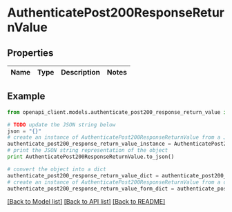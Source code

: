 # AuthenticatePost200ResponseReturnValue


## Properties
Name | Type | Description | Notes
------------ | ------------- | ------------- | -------------

## Example

```python
from openapi_client.models.authenticate_post200_response_return_value import AuthenticatePost200ResponseReturnValue

# TODO update the JSON string below
json = "{}"
# create an instance of AuthenticatePost200ResponseReturnValue from a JSON string
authenticate_post200_response_return_value_instance = AuthenticatePost200ResponseReturnValue.from_json(json)
# print the JSON string representation of the object
print AuthenticatePost200ResponseReturnValue.to_json()

# convert the object into a dict
authenticate_post200_response_return_value_dict = authenticate_post200_response_return_value_instance.to_dict()
# create an instance of AuthenticatePost200ResponseReturnValue from a dict
authenticate_post200_response_return_value_form_dict = authenticate_post200_response_return_value.from_dict(authenticate_post200_response_return_value_dict)
```
[[Back to Model list]](../README.md#documentation-for-models) [[Back to API list]](../README.md#documentation-for-api-endpoints) [[Back to README]](../README.md)


